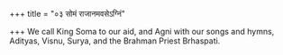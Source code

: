 +++
title = "०३ सोमं राजानमवसेऽग्निं"

+++
We call King Soma to our aid, and Agni with our songs and hymns,  
     Adityas, Visnu, Surya, and the Brahman Priest Brhaspati.